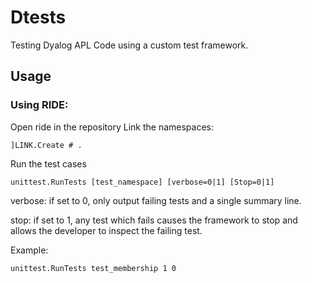 # Dtests

Testing Dyalog APL Code using a custom test framework.

## Usage
### Using RIDE:
Open ride in the repository
Link the namespaces:

```
]LINK.Create # .
```
Run the test cases
```
unittest.RunTests [test_namespace] [verbose=0|1] [Stop=0|1]
```
verbose: if set to 0, only output failing tests and a single summary line.

stop: if set to 1, any test which fails causes the framework to stop and allows the developer to inspect the failing test.

Example:
```
unittest.RunTests test_membership 1 0
```

<!-- ## Configuration

#### APL information:

- Jupyter kernel: https://github.com/Dyalog/dyalog-jupyter-kernel using commit: 421dd512207daaf3aa62589839fac0edd9365c54
- Dyalog version: Dyalog APL/S-64 Version 18.2.45405

#### System information:
```
❯ neofetch
██████████████████  ████████   rush@rush 
██████████████████  ████████   --------- 
██████████████████  ████████   OS: Manjaro Linux x86_64 
██████████████████  ████████   Host: TUF Gaming FX505DT_FX505DT 1.0 
████████            ████████   Kernel: 5.15.85-1-MANJARO 
████████  ████████  ████████   Uptime: 3 days, 14 mins 
████████  ████████  ████████   Packages: 1684 (pacman), 101 (nix-user), 43 (nix-default) 
████████  ████████  ████████   Shell: zsh 5.9 
████████  ████████  ████████   Resolution: 1920x1080 
████████  ████████  ████████   WM: i3 
████████  ████████  ████████   Theme: Breeze [GTK2/3] 
████████  ████████  ████████   Icons: breeze [GTK2/3] 
████████  ████████  ████████   Terminal: konsole 
████████  ████████  ████████   CPU: AMD Ryzen 7 3750H with Radeon Vega Mobile Gfx (8) @ 2.300GHz 
                               GPU: NVIDIA GeForce GTX 1650 Mobile / Max-Q 
                               GPU: AMD ATI Radeon Vega Series / Radeon Vega Mobile Series 
                               Memory: 5497MiB / 15807MiB                        
``` -->